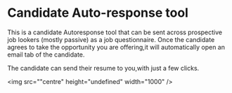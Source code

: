 # Candidate Auto-response tool
This is a candidate Autoresponse tool that can be sent across prospective job lookers (mostly passive) as a job questionnaire.
Once the candidate agrees to take the opportunity you are offering,it will automatically open an email tab of the candidate.

The candidate can send their resume to you,with just a few clicks.

<img src=""centre" height="undefined" width="1000" />
</div>

